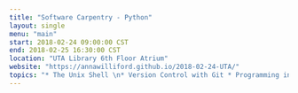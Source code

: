 ```yaml
---
title: "Software Carpentry - Python"
layout: single
menu: "main"
start: 2018-02-24 09:00:00 CST
end: 2018-02-25 16:30:00 CST
location: "UTA Library 6th Floor Atrium"
website: "https://annawilliford.github.io/2018-02-24-UTA/"
topics: "* The Unix Shell \n* Version Control with Git * Programming in Python *"
---
```

